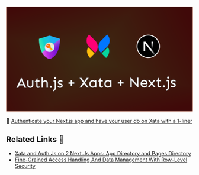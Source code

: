 [![Link to youtube for: Authenticate your Next.js app and have your user db on Xata with a 1-liner](/cover-xata-auth-next.png)]([https://xata.io/blog/xata-authjs-nextjs](https://youtu.be/DHg2SaYdCPw))

📼 [Authenticate your Next.js app and have your user db on Xata with a 1-liner](https://youtu.be/DHg2SaYdCPw)

## Related Links 🧠

- [Xata and Auth.Js on 2 Next.Js Apps: App Directory and Pages Directory](https://xata.io/blog/xata-authjs-nextjs)
- [Fine-Grained Access Handling And Data Management With Row-Level Security](https://www.smashingmagazine.com/2023/03/access-handling-data-management-row-level-security/)
